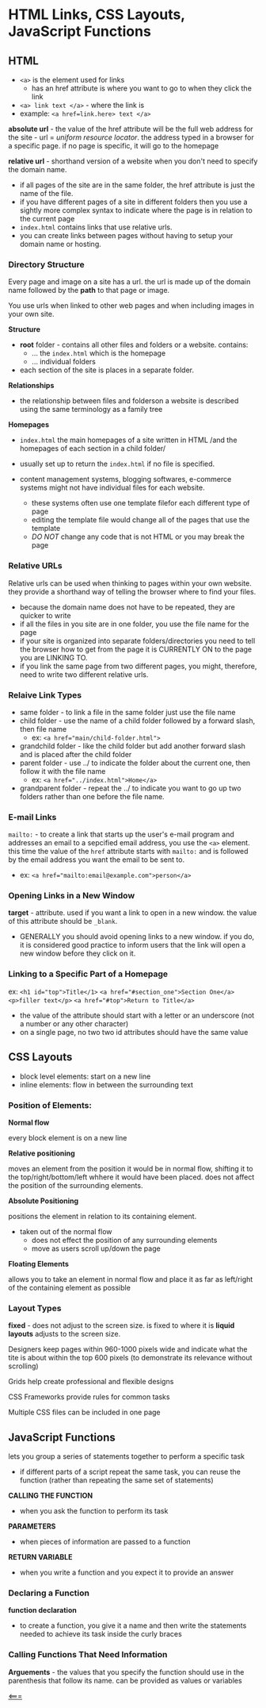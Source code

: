 # HTML Links, CSS Layouts, JavaScript Functions 
## HTML

- ```<a>``` is the element used for links
    - has an href attribute is where you want to go to when they click the link
- ```<a> link text </a>``` - where the link is
- example: ```<a href=link.here> text </a>```

**absolute url** - the value of the href attribute will be the full web address for the site
    - url = *uniform resource locator*. the address typed in a browser for a specific page. if no page is specific, it will go to the homepage

**relative url** - shorthand version of a website when you don't need to specify the domain name. 
- if all pages of the site are in the same folder, the href attribute is just the name of the file.
- if you have different pages of a site in different folders then you use a sightly more complex syntax to indicate where the page is in relation to the current page 
- ```index.html``` contains links that use relative urls.
- you can create links between pages without having to setup your domain name or hosting. 

### Directory Structure 
Every page and image on a site has a url. the url is made up of the domain name followed by the **path** to that page or image.

You use urls when linked to other web pages and when including images in your own site. 

**Structure**
- **root** folder - contains all other files and folders or a website. contains:
    - ... the ```index.html``` which is the homepage
    - ... individual folders
- each section of the site is places in a separate folder.

**Relationships**
- the relationship between files and folderson a website is described using the same terminology as a family tree

**Homepages**
- ```index.html``` the main homepages of a site written in HTML /and the homepages of each section in a child folder/
- usually set up to return the ```index.html``` if no file is specified.

- content management systems, blogging softwares, e-commerce systems might not have individual files for each website. 
    - these systems often use one template filefor each different type of page 
    - editing the template file would change all of the pages that use the template
    - *DO NOT* change any code that is not HTML or you may break the page 

### Relative URLs
Relative urls can be used when thinking to pages within your own website. they provide a shorthand way of telling the browser where to find your files. 
- because the domain name does not have to be repeated, they are quicker to write
- if all the files in you site are in one folder, you use the file name for the page
- if your site is organized into separate folders/directories you need to tell the browser how to get from the page it is CURRENTLY ON to the page you are LINKING TO.
- if you link the same page from two different pages, you might, therefore, need to write two different relative urls. 

### Relaive Link Types
- same folder - to link a file in the same folder just use the file name
- child folder - use the name of a child folder followed by a forward slash, then file name 
    - ex: ```<a href="main/child-folder.html">```
- grandchild folder - like the child folder but add another forward slash and is placed after the child folder
- parent folder - use ../ to indicate the folder about the current one, then follow it with the file name
    - ex: ```<a href="../index.html">Home</a>```
- grandparent folder - repeat the ../ to indicate you want to go up two folders rather than one before the file name.

### E-mail Links
```mailto:``` - to create a link that starts up the user's e-mail program and addresses an email to a sepcified email address, you use the ```<a>``` element. this time the value of the ```href``` attribute starts with ```mailto:``` and is followed by the email address you want the email to be sent to. 
- ex: ```<a href="mailto:email@example.com">person</a>```

### Opening Links  in a New Window
**target** - attribute. used if you want a link to open in a new window. the value of this attribute should be ```_blank```.
- GENERALLY you should avoid opening links to a new window. if you do, it is considered good practice to inform users that the link will open a new window before they click on it.

### Linking to a Specific Part of a Homepage 
ex: 
```<h1 id="top">Title</1>```
```<a href="#section_one">Section One</a>```
```<p>filler text</p>```
```<a href="#top">Return to Title</a>```

- the value of the attribute should start with a letter or an underscore (not a number or any other character)
- on a single page, no two two id attributes should have the same value 

## CSS Layouts
- block level elements: start on a new line
- inline elements: flow in between the surrounding text

### Position of Elements:
**Normal flow** 

every block element is on a new line

**Relative positioning**

moves an element from the position it would be in normal flow, shifting it to the top/right/bottom/left whhere it would have been placed. does not affect the position of the surrounding elements.

**Absolute Positioning**

positions the element in relation to its containing element. 
- taken out of the normal flow
    - does not effect the position of any surrounding elements 
    - move as users scroll up/down the page 

**Floating Elements**

allows you to take an element in normal flow and place it as far as left/right of the containing element as possible

### Layout Types
**fixed** - does not adjust to the screen size. is fixed to where it is
**liquid layouts** adjusts to the screen size.

Designers keep pages within  960-1000 pixels wide and indicate what the tite is about within the top 600 pixels (to demonstrate its relevance without scrolling)

Grids help create professional and flexible designs

CSS Frameworks provide rules for common tasks

Multiple CSS files can be included in one page

## JavaScript Functions 
 lets you group a series of statements together to perform a specific task
 - if different parts of a script repeat the same task, you can reuse the function (rather than repeating the same set of statements)

**CALLING THE FUNCTION**
- when you ask the function to perform its task

**PARAMETERS**
- when pieces of information are passed to a function

**RETURN VARIABLE**
- when you write a function and you expect it to provide an answer

### Declaring a Function

**function declaration**
- to create a function, you give it a name and then write the statements needed to achieve its task inside the curly braces

### Calling Functions That Need Information
**Arguements** - the values that you specify the function should use in the parenthesis that follow its name. can be provided as values or variables

[<===](README.md)